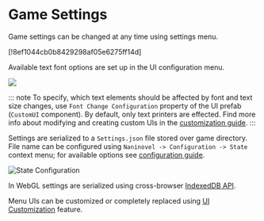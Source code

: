 # Game Settings
 
Game settings can be changed at any time using settings menu.

[!8ef1044cb0b8429298af05e6275ff14d]

Available text font options are set up in the UI configuration menu.

![](https://i.gyazo.com/4a06d2baf086175b168eb284e1f5955f.png)

::: note
To specify, which text elements should be affected by font and text size changes, use `Font Change Configuration` property of the UI prefab (`CustomUI` component). By default, only text printers are effected. Find more info about modifying and creating custom UIs in the [customization guide](/guide/user-interface.md#ui-customization).
:::

Settings are serialized to a `Settings.json` file stored over game directory. File name can be configured using `Naninovel -> Configuration -> State` context menu; for available options see [configuration guide](/guide/configuration.md#state).

![State Configuration](https://i.gyazo.com/606bb86f6cac2cc2275ca8912f2e6d17.png)

In WebGL settings are serialized using cross-browser [IndexedDB API](https://en.wikipedia.org/wiki/Indexed_Database_API).

Menu UIs can be customized or completely replaced using [UI Customization](/guide/user-interface.md#ui-customization) feature.


